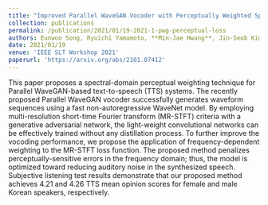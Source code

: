 ```yaml
---
title: "Improved Parallel WaveGAN Vocoder with Perceptually Weighted Spectrogram Loss"
collection: publications
permalink: /publication/2021/01/19-2021-1-pwg-perceptual-loss
authors: Eunwoo Song, Ryuichi Yamamoto, **Min-Jae Hwang**, Jin-Seob Kim, Ohsung Kwon, Jae-Min Kim
date: 2021/01/19
venue: 'IEEE SLT Workshop 2021'
paperurl: 'https://arxiv.org/abs/2101.07412'
---
```

This paper proposes a spectral-domain perceptual weighting technique for Parallel WaveGAN-based text-to-speech (TTS) systems. The recently proposed Parallel WaveGAN vocoder successfully generates waveform sequences using a fast non-autoregressive WaveNet model. By employing multi-resolution short-time Fourier transform (MR-STFT) criteria with a generative adversarial network, the light-weight convolutional networks can be effectively trained without any distillation process. To further improve the vocoding performance, we propose the application of frequency-dependent weighting to the MR-STFT loss function. The proposed method penalizes perceptually-sensitive errors in the frequency domain; thus, the model is optimized toward reducing auditory noise in the synthesized speech. Subjective listening test results demonstrate that our proposed method achieves 4.21 and 4.26 TTS mean opinion scores for female and male Korean speakers, respectively.
